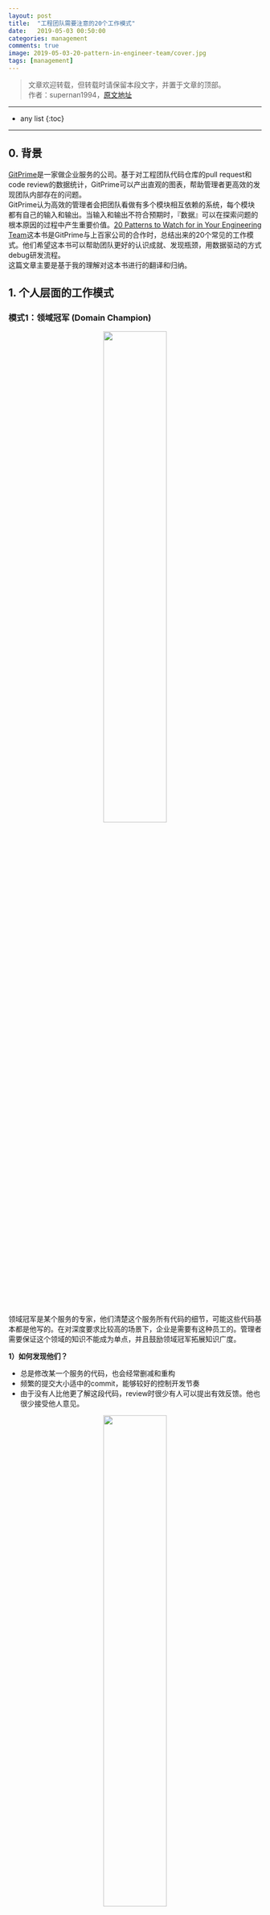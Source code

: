 ```yaml
---
layout: post
title:  "工程团队需要注意的20个工作模式"
date:   2019-05-03 00:50:00
categories: management
comments: true
image: 2019-05-03-20-pattern-in-engineer-team/cover.jpg
tags: [management]
---
```


> 文章欢迎转载，但转载时请保留本段文字，并置于文章的顶部。  
> 作者：supernan1994，[原文地址](https://supernan1994.github.io/nlp/wmd1.html)

----
* any list
{:toc}

----

## 0. 背景
[GitPrime](https://www.gitprime.com)是一家做企业服务的公司。基于对工程团队代码仓库的pull request和code review的数据统计，GitPrime可以产出直观的图表，帮助管理者更高效的发现团队内部存在的问题。  
GitPrime认为高效的管理者会把团队看做有多个模块相互依赖的系统，每个模块都有自己的输入和输出。当输入和输出不符合预期时，『数据』可以在探索问题的根本原因的过程中产生重要价值。[20 Patterns to Watch for in Your
Engineering Team](https://resources.gitprime.com/books/20-patterns/)这本书是GitPrime与上百家公司的合作时，总结出来的20个常见的工作模式。他们希望这本书可以帮助团队更好的认识成就、发现瓶颈，用数据驱动的方式debug研发流程。  
这篇文章主要是基于我的理解对这本书进行的翻译和归纳。  

## 1. 个人层面的工作模式

### 模式1：领域冠军 (Domain Champion)
<div align="center"><img width="50%" height="50%" src="2019-05-03-20-pattern-in-engineer-team/domain-champion.png"/></div>
领域冠军是某个服务的专家，他们清楚这个服务所有代码的细节，可能这些代码基本都是他写的。在对深度要求比较高的场景下，企业是需要有这种员工的。管理者需要保证这个领域的知识不能成为单点，并且鼓励领域冠军拓展知识广度。

**1）如何发现他们？**
- 总是修改某一个服务的代码，也会经常删减和重构
- 频繁的提交大小适中的commit，能够较好的控制开发节奏
- 由于没有人比他更了解这段代码，review时很少有人可以提出有效反馈。他也很少接受他人意见。
<div align="center"><img width="50%" height="50%" src="2019-05-03-20-pattern-in-engineer-team/domain-champion-statistic.png"/></div>

**2）如何处理这种情况？**
- 认可他在专业上的成就，鼓励在团队中分享经验
- 给他分配一些其他感兴趣的任务，在新的任务中应用并分享过去积累的最佳实践  

很多人都喜欢呆在自己的舒适区，好的管理者需要推动他们走出来，提升团队同学的知识广度，减少系统的单点风险。

### 模式2：囤积代码 (Hoarding the Code)
<div align="center"><img width="50%" height="50%" src="2019-05-03-20-pattern-in-engineer-team/hoarding-the-code.png"/></div>
囤积代码指总是自己写代码，到迭代结束的时候才提交一个超大的PR的工作习惯。这种做法会导致代码提交上来之后，因为时间原因，reviewer不能充分review所有代码，增加产生问题的概率；即使发现了问题，也不一定有时间改正，如果是设计上有问题，可能需要推翻重做。

**1）如何发现他们？**
- 低频率提交超大的commit
- 快上线时提交PR
- review时间较长，review覆盖率较低，review意见采纳率较低
<div align="center"><img width="50%" height="50%" src="2019-05-03-20-pattern-in-engineer-team/hoarding-the-code-statistic.png"/></div>

**2）如何处理这种情况？**
- 有同理心，确定工程师有足够的时间完成这个任务
- 找一个非正式的场合，聊聊最近的工作状态，认可他们的成就。在此过程中提出团队合作的价值：可以相互学习、从不同角度看问题、减少不确定性、发现更好的解决方案。在实践中，不需要等到全部ready再提PR。


### 模式3：大量废代码 (Unusually High Churn)
<div align="center"><img width="50%" height="50%" src="2019-05-03-20-pattern-in-engineer-team/unusually-high-churn.png"/></div>
废代码是在写完之后很快就做了重写的代码。从统计数据上看，提交的代码一般有13-30%会作废，这里面包括一些测试、POC和必要的重构。超过这个范围说明团队或个人可能在非常痛苦的完成任务。这个问题可能由3种原因造成：
- 完美主义
- 纠结，不知道该如何实现
- 外部原因：需求产生的晚/不明确/发生变更

**1）如何发现他们？**
- 迭代后期产生的废代码显著提高，超过正常比例
<div align="center"><img width="50%" height="50%" src="2019-05-03-20-pattern-in-engineer-team/unusually-high-churn-statistic.png"/></div>

**2）如何处理这种情况？**
- 如果是外部原因，如需求变更导致的问题：
    - 用数据说话，告诉产品经理由于需求变更产生的额外工作量和负面影响
    - 把需求放到下一个迭代或者拆分为多个迭代完成
- 如果是内部原因：
    - 写代码前提前拆分工作，先想清楚怎么做再开始写
    - 提前做（可以在设计阶段就做） review
    - 让资深工程师说明什么是目前阶段足够好的实现，避免过度设计
    - 如果问题对当前工程师来说比较困难，找另外一个工程师一起完成

### 模式4：准确的commit (Bullseye Commits)
<div align="center"><img width="50%" height="50%" src="2019-05-03-20-pattern-in-engineer-team/bullseye-commits.png"/></div>
准确的commit是日常工作中最常见的。它指：工程师理解需求，并将需求很好的拆分，提交的代码基本不需要修改。

**1）如何发现他们？**
- 提前完成，而不是到截止日期才提交
- 大小合适
- 被充分review
- 第一次review就通过
<div align="center"><img width="50%" height="50%" src="2019-05-03-20-pattern-in-engineer-team/bullseye-commits-statistic.png"/></div>

**2）如何处理这种情况？**
- 面对面或在code review中留言肯定
- 跟总是可以做到的人学习经验，或者让他在review别人代码的时候提供反馈

### 模式5：个人英雄主义 (Heroing)
<div align="center"><img width="50%" height="50%" src="2019-05-03-20-pattern-in-engineer-team/heroing.png"/></div>
“英雄”总是能在最后一秒钟修复别人的问题。但这个做法会导致几个问题：
- 破坏了review的正反馈的循环
- 可能会造成团队同学的自我怀疑
- 可能会导致团队内部滋生一种懒惰的氛围：习惯性觉得有人会替自己解决问题
- 上线前的紧急修复会导致技术债的诞生

**1）如何发现他们？**
- 代码提交的比较晚
- 自己合并PR
- 很少接受别人的review建议（也有可能时其他人很少能提出有效建议）
<div align="center"><img width="50%" height="50%" src="2019-05-03-20-pattern-in-engineer-team/heroing-statistic.png"/></div>

**2）如何处理这种情况？**
- 团队成员提交更频繁、更小的commit。大型项目提交中期PR。更早的发现问题。
- 推动形成更健康的合作模式。将直接修改代码的行为转变为code review。

### 模式6：过度帮助 (Over Helping)
<div align="center"><img width="50%" height="50%" src="2019-05-03-20-pattern-in-engineer-team/over-helping.png"/></div>
过度帮助指一个工程师花费过多时间帮助其他工程师完成工作（一个人是另一个的mentor的情况除外）。这个问题会带来几个后果：
- 过多的帮助其他同学打扫战场会导致个人工作完成度不高
- 减少其他同学独立思考的机会
- 产生资源浪费

**1）如何发现他们？**
- 两个人总是互相review。从统计数据上看，其中一个经常给别人review代码、review意见经常被采纳。另一个人相反
- 代码总是在上线前一秒钟被修正
<div align="center"><img width="50%" height="50%" src="2019-05-03-20-pattern-in-engineer-team/over-helping-statistic.png"/></div>

**2）如何处理这种情况？**
- 让其他工程师介入review流程
- 让两个人负责不同的模块
- 给高级工程师一个有挑战的工作
- 更强的那一方展示出自然的领导力和教练倾向，找机会让他在团队中施展这个才华

分开两个人并不是破坏友谊，而是让知识在团队中更均匀的分布，同时磨练团队里同学的能力，让他们的职业生涯得到成长。

### 模式7：随手收拾 (Clean As You Go)
<div align="center"><img width="50%" height="50%" src="2019-05-03-20-pattern-in-engineer-team/clean-as-you-go.png"/></div>
习惯于随手收拾代码工程师会注意到已有代码的缺陷并改进它，即使跟当前正在做的任务没什么关系。这是一件非常值得鼓励的工作习惯。  
比起实现业务功能，改进的工作往往不会得到很多关注，但对于团队来说时无价的。管理者应该鼓励这种行为。

**1）如何发现他们？**
- 加了一些新代码，对周围的旧代码做了较多修改
<div align="center"><img width="50%" height="50%" src="2019-05-03-20-pattern-in-engineer-team/clean-as-you-go-statistic.png"/></div>

**2）如何处理这种情况？**
- 在公开场合认可这个工程师的工作，并鼓励大家学习。可以经常在迭代复盘会和站会上提到这类贡献，这样每个人都会知道你重视这件事情
- 在团队中推广开发规范

### 模式8：得心应手 (In the Zone)
<div align="center"><img width="50%" height="50%" src="2019-05-03-20-pattern-in-engineer-team/in-the-zone.png"/></div>
这类工程师能够持续稳定的输出高质量的代码。软件开发是一场持久战，如果想获得可持续的商业价值，必须要保证每天都有产出，真正有价值的创意可能需要花几年来实现。

**1）如何发现他们？**
- 活跃天数高于平均值
- PRs准时、大小合适
- 持续参与review
- 废代码比例较低
<div align="center"><img width="50%" height="50%" src="2019-05-03-20-pattern-in-engineer-team/in-the-zone-statistic.png"/></div>

**2）如何处理这种情况？**
- 公开、私下鼓励，赞美始终如一的坚持
- 为每个团队成员找到让他们得心应手的工作
- 减少工程师被打扰的时间

### 模式9：乱试一通 (Bit Twiddling)
<div align="center"><img width="50%" height="50%" src="2019-05-03-20-pattern-in-engineer-team/bit-twiddling.png"/></div>
这种模式是形容像拼拼图一样工作，乱试一通，期望最后得到正确的结果。这通常是因为工程师没有充分理解问题，或者不知道这次改动的背景。  
这种情况下，工程师可能会失去工作动力，而且很容易给线上引入bug。

**1）如何发现他们？**
- 较高的废代码率
- 反复修改不重要的代码（如标准库），reviewer也并不关心这个改动
<div align="center"><img width="50%" height="50%" src="2019-05-03-20-pattern-in-engineer-team/bit-twiddling-statistic.png"/></div>

**2）如何处理这种情况？**
- 找一个新的项目
- 找一个更小的需求

创造性工作者会在解决新的、有挑战的问题中得到成长。新的经历会使他们有新的收获，这个是大多数工程师都喜欢做的事情。

### 模式10：打杂 (The Busy Body)
<div align="center"><img width="50%" height="50%" src="2019-05-03-20-pattern-in-engineer-team/the-busy-body.png"/></div>
打杂的工程师是指在多个代码仓库中缝缝补补：一会儿解决前端问题，一会儿做个重构，一会儿去搞数据库的人。解决的问题通常来说比较轻量。  
如果是短期表现没什么问题。但长时间如此会造成工程师没有太多主人翁意识，因为没有一个项目是他从头到尾做完的。这也会导致人员流失。

**1）如何发现他们？**
- 在很多仓库里提交小的PR
- 因为改动是别人的代码，code review中会有比较多的讨论
- 更多时间在增加新功能。而在修复bug、优化代码方面投入较少
<div align="center"><img width="50%" height="50%" src="2019-05-03-20-pattern-in-engineer-team/the-busy-body-statistic.png"/></div>

**2）如何处理这种情况？**
- 给他一个需要从0到1搭建的系统化模块，要求不仅仅是做完，也要在这个领域积累足够的技术深度
- 持续迭代。继续给一些修复bug，单元测试，文档撰写的任务
- 请他分享过程中的经验教训和最佳实践

以上过程的关键是培养工程师的主人翁意识。

## 2. 团队层面的工作模式

### 模式11：需求变更 (Scope Creep)
<div align="center"><img width="50%" height="50%" src="2019-05-03-20-pattern-in-engineer-team/scope-creep.png"/></div>
这种情况是指，已经开始开发的情况下产生需求变更。即使设计最好的系统也会有需求变更的情况出现。管理者需要尽可能避免这种事情的发生。

**1）如何发现这个问题？**
- 临上线前提交大量代码，而且没有经过code review
<div align="center"><img width="50%" height="50%" src="2019-05-03-20-pattern-in-engineer-team/scope-creep-statistic.png"/></div>

**2）如何处理这种情况？**
- 需求变更是因为产品设计时考虑的不全面，不应该工程师承担这个后果
- 让产品经理意识到考虑不周带来额外工作量

### 模式12：产品把控能力不足 (Flaky Product Ownership)
<div align="center"><img width="50%" height="50%" src="2019-05-03-20-pattern-in-engineer-team/flaky-product-ownership.png"/></div>
把控能力不足的产品经理通常有两种表现：
- 需求不完善，需要工程师细化
- 开始开发后变更需求导致延期

**1）如何发现这个问题？**
- 在某个产品经理身上总是出现这个问题
<div align="center"><img width="50%" height="50%" src="2019-05-03-20-pattern-in-engineer-team/flaky-product-ownership-statistic.png"/></div>

**2）如何处理这种情况？**
- 可能是因为这个产品经理，工作太多，没有足够的精力。跟产品负责人沟通，可以一起帮他解决这个问题。

### 模式13：不在规划中的大规模重构 (Expanding Refactor)
<div align="center"><img width="50%" height="50%" src="2019-05-03-20-pattern-in-engineer-team/expanding-refactor.png"/></div>
这种情况是指，本来想做一个小的优化最后变成了大范围重构。

**1）如何发现这个问题？**
- 大规模重构，并且对未来的规划没有收益
<div align="center"><img width="50%" height="50%" src="2019-05-03-20-pattern-in-engineer-team/expanding-refactor-statistic.png"/></div>

**2）如何处理这种情况？**
- 给出在当前阶段，什么样的实现是合适的，不需要再优化了。

### 模式14：临上线前提交PR (Just One More Thing)
<div align="center"><img width="50%" height="50%" src="2019-05-03-20-pattern-in-engineer-team/just-one-more-thing.png"/></div>
如果只有少部分人在迭代结束的时候才提交代码，那么这是一个需要改正的习惯。如果所有人都这样，说明流程或团队文化有问题。

**1）如何发现这个问题？**
- 在核心PR merge之后又提交了大量新代码
<div align="center"><img width="50%" height="50%" src="2019-05-03-20-pattern-in-engineer-team/just-one-more-thing-statistic.png"/></div>

**2）如何处理这种情况？**
- 开发前预估工时，确定提交PR的日期（人力资源、工作量和上线时间三者是联动的）
- 跟做的不好的同学聊天，解释PR提的晚会造成的影响，站在他们的角度换位思考

### 模式15：不经思考的merge PR (Rubber Stamping)
<div align="center"><img width="50%" height="50%" src="2019-05-03-20-pattern-in-engineer-team/rubber-stamping.png"/></div>
一般有几种情况：
- 资深工程师提交一个PR，reviewer默认是没问题的
- 工程师不认可code review的价值
- 没有时间充分review

Code review会带来很多好处：
- 提升代码质量
- 知识共享
- 找到问题的更优解
- 促进团队合作和获取指导资源的一种渠道

**1）如何发现这个问题？**
- PR产生后很快被merge
- 很少会在PR中对实现方式进行讨论
<div align="center"><img width="50%" height="50%" src="2019-05-03-20-pattern-in-engineer-team/rubber-stamping-statistic.png"/></div>

**2）如何处理这种情况？**
- 具体举例说明什么样的review是好的review
- 看是不是因为需要review的代码太多、提交太晚导致的

### 模式16：知识谷仓 (Knowledge Silos)
<div align="center"><img width="50%" height="50%" src="2019-05-03-20-pattern-in-engineer-team/knowledge-silos.png"/></div>
谷仓效应指企业内部因缺少沟通，部门间各自为政，只有垂直的指挥系统，没有水平的协同机制，就象一个个的谷仓，各自拥有独立的进出系统，但缺少了谷仓与谷仓之间的沟通和互动。  
在软件开发中，当知识没有充分共享时，会产生知识谷仓。比如三个人总是互相review代码，没有其他工程师能够参与进来。时间长了也会导致习惯性信任对方的代码没有问题，会导致很多PR没有经过详细的review就被merge。

**1）如何发现这个问题？**
2~3人总是互相review代码
<div align="center"><img width="50%" height="50%" src="2019-05-03-20-pattern-in-engineer-team/knowledge-silos-statistic.png"/></div>

**2）如何处理这种情况？**
- 找其他人review他们的代码，通过这种方式也可以测试是否有工程师快速上手产生知识谷仓的代码
- 让他们review其他人代码

### 模式17：合并自己的PR (Self Merging PRs)
<div align="center"><img width="50%" height="50%" src="2019-05-03-20-pattern-in-engineer-team/self-merging-prs.png"/></div>
合并自己的代码很容易引入bug，很多公司都不允许做这种操作。

**1）如何发现这个问题？**
- 合并自己的PR
<div align="center"><img width="50%" height="50%" src="2019-05-03-20-pattern-in-engineer-team/self-merging-prs-statistic.png"/></div>

**2）如何处理这种情况？**
- 把系统设置为不允许merge自己的代码；如果不强制，也要保证merge之后会有人再review
- 如果需要紧急上线，通知测试同学参与进来
- 找这些同学聊天，搞清楚原因，明确预期。如果是资深工程师这样做，鼓励他们充分参与code review流程，因为其他工程师会效仿他的行为

### 模式18：长时间无法merge的PR (Long Running PRs)
<div align="center"><img width="50%" height="50%" src="2019-05-03-20-pattern-in-engineer-team/long-running-prs.png"/></div>
这里指的是超过一周还没有merge的PR。放置时间太长会与最新的代码产生冲突，也会影响迭代进度。

**1）如何发现这个问题？**
- 按照提交时间对PR倒排
<div align="center"><img width="50%" height="50%" src="2019-05-03-20-pattern-in-engineer-team/long-running-prs-statistic.png"/></div>

**2）如何处理这种情况？**
- PR的提交者应该肩负起这个责任，提醒其他同学review，如果出现意见不一致，想办法解决它。

### 模式19：高巴士因子 (High Bus Factor)
<div align="center"><img width="50%" height="50%" src="2019-05-03-20-pattern-in-engineer-team/high-bus-factor.png"/></div>
巴士因子是指几个核心员工收到不可抗力影响无法工作时，项目会瘫痪。员工的数量即为巴士因子。高巴士因子代表知识共享的程度更高。否则代表有筒仓效应。

**1）如何发现这个问题？**
- 观察工程师是否只固定review小范围的代码
<div align="center"><img width="50%" height="50%" src="2019-05-03-20-pattern-in-engineer-team/high-bus-factor-statistic.png"/></div>

**2）如何处理这种情况？**
- 当PR比较小、比较频繁，每个人都能参与到review的讨论中时，更容易达到知识共享的目标。

### 模式20：迭代复盘 (Sprint Retrospectives)
<div align="center"><img width="50%" height="50%" src="2019-05-03-20-pattern-in-engineer-team/sprint-retrospectives.png"/></div>
在迭代复盘会上回顾迭代的目标、发生了什么、为什么发生、计划下一步做什么。

**1）如何发现这个问题？**
- 利用统计数据说明在这个迭代发生了什么
<div align="center"><img width="50%" height="50%" src="2019-05-03-20-pattern-in-engineer-team/sprint-retrospectives-statistic.png"/></div>

**2）如何处理这种情况？**
- 教会每位同学如何利用数据分析工作情况，告诉他们哪些是值得鼓励的那些要尽可能避免。


